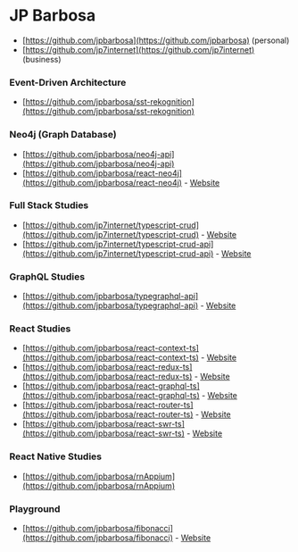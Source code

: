 # JP Barbosa

* [https://github.com/jpbarbosa](https://github.com/jpbarbosa) (personal)
* [https://github.com/jp7internet](https://github.com/jp7internet) (business)

### Event-Driven Architecture

* [https://github.com/jpbarbosa/sst-rekognition](https://github.com/jpbarbosa/sst-rekognition)

### Neo4j (Graph Database)

* [https://github.com/jpbarbosa/neo4j-api](https://github.com/jpbarbosa/neo4j-api)
* [https://github.com/jpbarbosa/react-neo4j](https://github.com/jpbarbosa/react-neo4j) - [Website](https://jpbarbosa.github.io/react-neo4j)

### Full Stack Studies

* [https://github.com/jp7internet/typescript-crud](https://github.com/jp7internet/typescript-crud) - [Website](https://jp7internet.github.io/typescript-crud)
* [https://github.com/jp7internet/typescript-crud-api](https://github.com/jp7internet/typescript-crud-api) - [Website](https://typescript-crud-api.herokuapp.com)

### GraphQL Studies

* [https://github.com/jpbarbosa/typegraphql-api](https://github.com/jpbarbosa/typegraphql-api) - [Website](https://typegraphql-api.herokuapp.com)

### React Studies

* [https://github.com/jpbarbosa/react-context-ts](https://github.com/jpbarbosa/react-context-ts) - [Website](https://jpbarbosa.github.io/react-context-ts)
* [https://github.com/jpbarbosa/react-redux-ts](https://github.com/jpbarbosa/react-redux-ts) - [Website](https://jpbarbosa.github.io/react-redux-ts)
* [https://github.com/jpbarbosa/react-graphql-ts](https://github.com/jpbarbosa/react-graphql-ts) - [Website](https://jpbarbosa.github.io/react-graphql-ts)
* [https://github.com/jpbarbosa/react-router-ts](https://github.com/jpbarbosa/react-router-ts) - [Website](https://jpbarbosa.github.io/react-router-ts)
* [https://github.com/jpbarbosa/react-swr-ts](https://github.com/jpbarbosa/react-swr-ts) - [Website](https://jpbarbosa.github.io/react-swr-ts)

### React Native Studies

* [https://github.com/jpbarbosa/rnAppium](https://github.com/jpbarbosa/rnAppium)

### Playground

* [https://github.com/jpbarbosa/fibonacci](https://github.com/jpbarbosa/fibonacci) - [Website](https://jpbarbosa.github.io/fibonacci)
